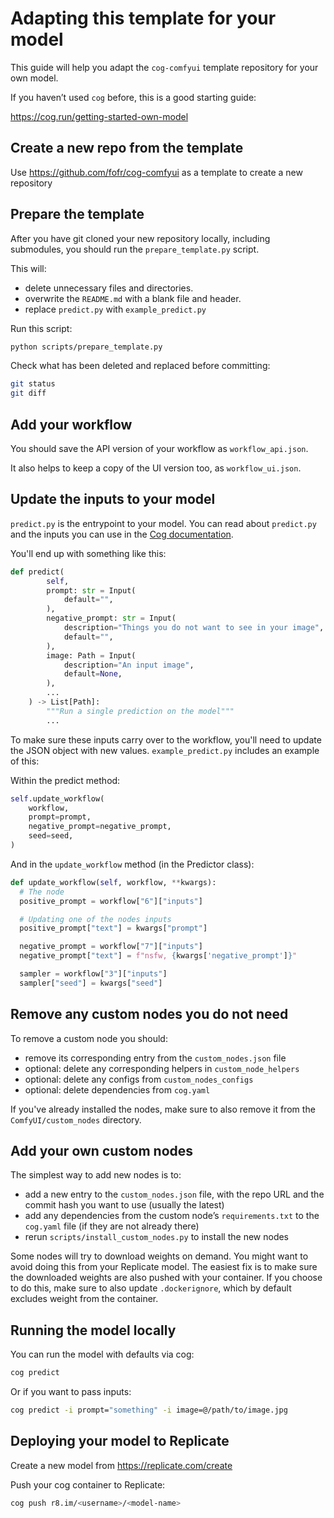 # Adapting this template for your model

This guide will help you adapt the `cog-comfyui` template repository for your own model.

If you haven’t used `cog` before, this is a good starting guide:

https://cog.run/getting-started-own-model

## Create a new repo from the template

Use https://github.com/fofr/cog-comfyui as a template to create a new repository

## Prepare the template

After you have git cloned your new repository locally, including submodules, you should run the `prepare_template.py` script.

This will:

- delete unnecessary files and directories.
- overwrite the `README.md` with a blank file and header.
- replace `predict.py` with `example_predict.py`

Run this script:

```sh
python scripts/prepare_template.py
```

Check what has been deleted and replaced before committing:

```sh
git status
git diff
```

## Add your workflow

You should save the API version of your workflow as `workflow_api.json`.

It also helps to keep a copy of the UI version too, as `workflow_ui.json`.

## Update the inputs to your model

`predict.py` is the entrypoint to your model. You can read about `predict.py` and the inputs you can use in the [Cog documentation](https://cog.run/python/#predictorpredictkwargs).

You'll end up with something like this:

```python
def predict(
        self,
        prompt: str = Input(
            default="",
        ),
        negative_prompt: str = Input(
            description="Things you do not want to see in your image",
            default="",
        ),
        image: Path = Input(
            description="An input image",
            default=None,
        ),
        ...
    ) -> List[Path]:
        """Run a single prediction on the model"""
        ...
```

To make sure these inputs carry over to the workflow, you'll need to update the JSON object with new values. `example_predict.py` includes an example of this:

Within the predict method:

```python
self.update_workflow(
    workflow,
    prompt=prompt,
    negative_prompt=negative_prompt,
    seed=seed,
)
```

And in the `update_workflow` method (in the Predictor class):

```python
def update_workflow(self, workflow, **kwargs):
  # The node
  positive_prompt = workflow["6"]["inputs"]

  # Updating one of the nodes inputs
  positive_prompt["text"] = kwargs["prompt"]

  negative_prompt = workflow["7"]["inputs"]
  negative_prompt["text"] = f"nsfw, {kwargs['negative_prompt']}"

  sampler = workflow["3"]["inputs"]
  sampler["seed"] = kwargs["seed"]
```

## Remove any custom nodes you do not need

To remove a custom node you should:

- remove its corresponding entry from the `custom_nodes.json` file
- optional: delete any corresponding helpers in `custom_node_helpers`
- optional: delete any configs from `custom_nodes_configs`
- optional: delete dependencies from `cog.yaml`

If you've already installed the nodes, make sure to also remove it from the `ComfyUI/custom_nodes` directory.

## Add your own custom nodes

The simplest way to add new nodes is to:

- add a new entry to the `custom_nodes.json` file, with the repo URL and the commit hash you want to use (usually the latest)
- add any dependencies from the custom node’s `requirements.txt` to the `cog.yaml` file (if they are not already there)
- rerun `scripts/install_custom_nodes.py` to install the new nodes

Some nodes will try to download weights on demand. You might want to avoid doing this from your Replicate model. The easiest fix is to make sure the downloaded weights are also pushed with your container. If you choose to do this, make sure to also update `.dockerignore`, which by default excludes weight from the container.

## Running the model locally

You can run the model with defaults via cog:

```sh
cog predict
```

Or if you want to pass inputs:

```sh
cog predict -i prompt="something" -i image=@/path/to/image.jpg
```

## Deploying your model to Replicate

Create a new model from https://replicate.com/create

Push your cog container to Replicate:

```sh
cog push r8.im/<username>/<model-name>
```
